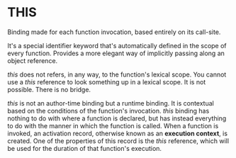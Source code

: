 # THIS

Binding made for each function invocation, based entirely on its call-site.

It's a special identifier keyword that's automatically defined in the scope of every function. Provides a more elegant way of implicitly passing along an object reference.

_this_ does not refers, in any way, to the function's lexical scope.
You cannot use a _this_ reference to look something up in a lexical scope. It is not possible. There is no bridge.

_this_ is not an author-time binding but a runtime binding. It is contextual based on the conditions of the function's invocation. _this_ binding has nothing to do with where a function is declared, but has instead everything to do with the manner in which the function is called.
When a function is invoked, an activation record, otherwise known as an **execution context**, is created. One of the properties of this record is the _this_ reference, which will be used for the duration of that function's execution.

